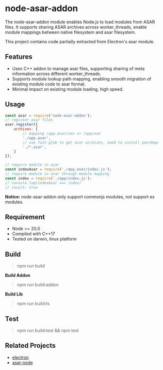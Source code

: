 node-asar-addon
====

The node-asar-addon module enables Node.js to ‌load modules from ASAR files‌. It supports ‌sharing ASAR archives across worker_threads‌,
enable module mappings between native filesystem and asar filesystem.

This project contains ‌code partially extracted from‌ Electron's asar module.

## Features

- Uses C++ addon to manage asar files, supporting sharing of meta information across different worker_threads.
- Supports module lookup path mapping, enabling smooth migration of existing module code to asar format.
- Minimal impact on existing module loading, high speed.

## Usage

```javascript
const asar = require('node-asar-addon');
// register asar files
asar.register({
    archives: [
        // mapping /app.asar/xxx => /app/xxx
        './app.asar',
        // use fast-glob to get asar archives, need to install peerDependencies "fast-glob"
        './*.asar',
    ]
});

// require module in asar
const indexAsar = require('./app.asar/index.js');
// require module in asar through module mapping
const index = require('./app/index.js');
// console.log(indexAsar === index)
// result: true
```

**Notice:** node-asar-addon only support commonjs modules, not support es modules.


## Requirement

- Node >= 20.0
- Compiled with C++17
- Tested on darwin, linux platform

## Build

> npm run build

**Build Addon**

> npm run build:addon

**Build Lib**

> npm run build:ts

## Test

> npm run build:test && npm test


## Related Projects
- [electron](https://github.com/electron/electron)
- [asar-node](https://github.com/toyobayashi/asar-node)